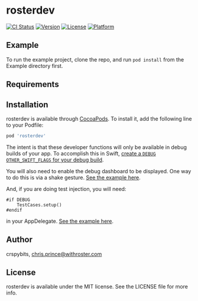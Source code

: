 # rosterdev

[![CI Status](http://img.shields.io/travis/crspybits/rosterdev.svg?style=flat)](https://travis-ci.org/crspybits/rosterdev)
[![Version](https://img.shields.io/cocoapods/v/rosterdev.svg?style=flat)](http://cocoapods.org/pods/rosterdev)
[![License](https://img.shields.io/cocoapods/l/rosterdev.svg?style=flat)](http://cocoapods.org/pods/rosterdev)
[![Platform](https://img.shields.io/cocoapods/p/rosterdev.svg?style=flat)](http://cocoapods.org/pods/rosterdev)

## Example

To run the example project, clone the repo, and run `pod install` from the Example directory first.

## Requirements

## Installation

rosterdev is available through [CocoaPods](http://cocoapods.org). To install
it, add the following line to your Podfile:

```ruby
pod 'rosterdev'
```

The intent is that these developer functions will only be available in debug builds of your app. To accomplish this in Swift, [create a `DEBUG` `OTHER_SWIFT_FLAGS` for your debug build](./docs/debugFlag.png).

You will also need to enable the debug dashboard to be displayed. One way to do this is via a shake gesture. [See the example here](Example/rosterdev/AppDelegate.swift).

And, if you are doing test injection, you will need:

```
#if DEBUG
    TestCases.setup()
#endif
```

in your AppDelegate. [See the example here](Example/rosterdev/AppDelegate.swift).

## Author

crspybits, chris.prince@withroster.com

## License

rosterdev is available under the MIT license. See the LICENSE file for more info.
